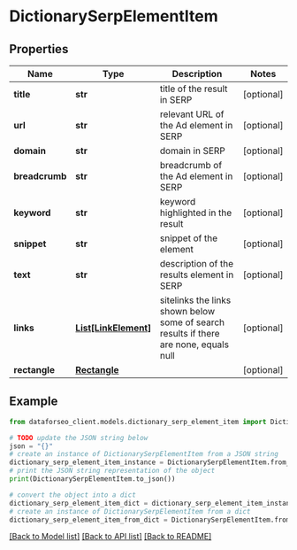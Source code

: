 # DictionarySerpElementItem


## Properties

Name | Type | Description | Notes
------------ | ------------- | ------------- | -------------
**title** | **str** | title of the result in SERP | [optional] 
**url** | **str** | relevant URL of the Ad element in SERP | [optional] 
**domain** | **str** | domain in SERP | [optional] 
**breadcrumb** | **str** | breadcrumb of the Ad element in SERP | [optional] 
**keyword** | **str** | keyword highlighted in the result | [optional] 
**snippet** | **str** | snippet of the element | [optional] 
**text** | **str** | description of the results element in SERP | [optional] 
**links** | [**List[LinkElement]**](LinkElement.md) | sitelinks the links shown below some of search results if there are none, equals null | [optional] 
**rectangle** | [**Rectangle**](Rectangle.md) |  | [optional] 

## Example

```python
from dataforseo_client.models.dictionary_serp_element_item import DictionarySerpElementItem

# TODO update the JSON string below
json = "{}"
# create an instance of DictionarySerpElementItem from a JSON string
dictionary_serp_element_item_instance = DictionarySerpElementItem.from_json(json)
# print the JSON string representation of the object
print(DictionarySerpElementItem.to_json())

# convert the object into a dict
dictionary_serp_element_item_dict = dictionary_serp_element_item_instance.to_dict()
# create an instance of DictionarySerpElementItem from a dict
dictionary_serp_element_item_from_dict = DictionarySerpElementItem.from_dict(dictionary_serp_element_item_dict)
```
[[Back to Model list]](../README.md#documentation-for-models) [[Back to API list]](../README.md#documentation-for-api-endpoints) [[Back to README]](../README.md)


